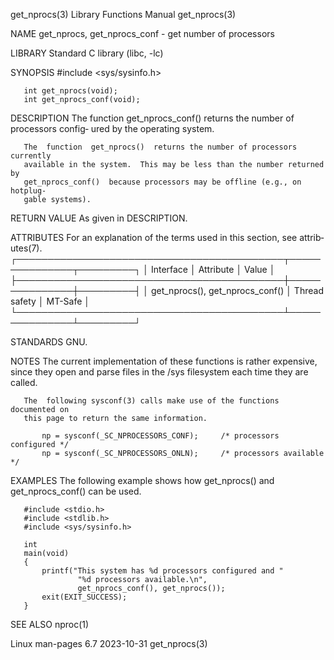 get_nprocs(3)              Library Functions Manual              get_nprocs(3)

NAME
       get_nprocs, get_nprocs_conf - get number of processors

LIBRARY
       Standard C library (libc, -lc)

SYNOPSIS
       #include <sys/sysinfo.h>

       int get_nprocs(void);
       int get_nprocs_conf(void);

DESCRIPTION
       The function get_nprocs_conf() returns the number of processors config‐
       ured by the operating system.

       The  function  get_nprocs()  returns the number of processors currently
       available in the system.  This may be less than the number returned  by
       get_nprocs_conf()  because processors may be offline (e.g., on hotplug‐
       gable systems).

RETURN VALUE
       As given in DESCRIPTION.

ATTRIBUTES
       For an explanation of the terms  used  in  this  section,  see  attrib‐
       utes(7).
       ┌───────────────────────────────────────────┬───────────────┬─────────┐
       │ Interface                                 │ Attribute     │ Value   │
       ├───────────────────────────────────────────┼───────────────┼─────────┤
       │ get_nprocs(), get_nprocs_conf()           │ Thread safety │ MT-Safe │
       └───────────────────────────────────────────┴───────────────┴─────────┘

STANDARDS
       GNU.

NOTES
       The  current  implementation  of  these  functions is rather expensive,
       since they open and parse files in the /sys filesystem each  time  they
       are called.

       The  following sysconf(3) calls make use of the functions documented on
       this page to return the same information.

           np = sysconf(_SC_NPROCESSORS_CONF);     /* processors configured */
           np = sysconf(_SC_NPROCESSORS_ONLN);     /* processors available */

EXAMPLES
       The following example shows how get_nprocs() and get_nprocs_conf()  can
       be used.

       #include <stdio.h>
       #include <stdlib.h>
       #include <sys/sysinfo.h>

       int
       main(void)
       {
           printf("This system has %d processors configured and "
                   "%d processors available.\n",
                   get_nprocs_conf(), get_nprocs());
           exit(EXIT_SUCCESS);
       }

SEE ALSO
       nproc(1)

Linux man-pages 6.7               2023-10-31                     get_nprocs(3)
